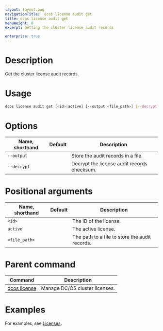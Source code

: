 ```yaml
---
layout: layout.pug
navigationTitle:  dcos license audit get
title: dcos license audit get
menuWeight: 0
excerpt: Getting the cluster license audit records

enterprise: true
---
```


# Description
Get the cluster license audit records.

# Usage

```bash
dcos license audit get [<id>|active] [--output <file_path>] [--decrypt]
```

# Options

| Name, shorthand | Default | Description |
|---------|-------------|-------------|
| `--output`   |             |  Store the audit records in a file. |
| `--decrypt`   |             |  Decrypt the license audit records checksum. |


# Positional arguments

| Name, shorthand | Default | Description |
|---------|-------------|-------------|
| `<id> `   |             |  The ID of the license. |
| `active`   |             |  The active license. |
| `<file_path>`    |   |  The path to a file to store the audit records. |




# Parent command

| Command | Description |
|---------|-------------|
| [dcos license](/1.11/cli/command-reference/dcos-license/) | Manage DC/OS cluster licenses. |

# Examples
For examples, see [Licenses](/1.11/administering-clusters/licenses/).
